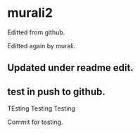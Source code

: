 # murali2

Editted from github.


Editted again by murali.


Updated under readme edit.
------------------------------------
test in push to github.
---------------------------------
TEsting Testing Testing

Commit for testing.
